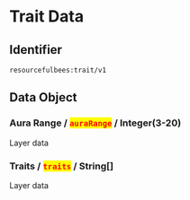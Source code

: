 # Trait Data

## Identifier

```
resourcefulbees:trait/v1
```

## Data Object

### Aura Range / <mark style="color:red;">`auraRange`</mark> / Integer(3-20)

Layer data

### Traits / <mark style="color:red;">`traits`</mark> / String\[]

Layer data
